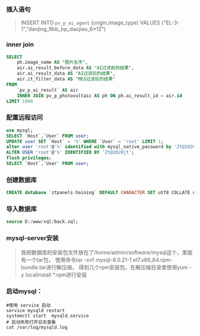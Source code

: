 ### 插入语句
> INSERT INTO `pv_p_ai_agent` (origin,image_type) VALUES ("EL-3-1","danjing_9bb_bp_daojiao_6*12")

### inner join
```sql
SELECT
	ph.image_name AS "图片名字",
	air.ai_result_before_data AS "AI过滤前的结果",
	air.ai_result_data AS "AI过滤后的结果",
	air.it_filter_data AS "MES过滤后的结果"
FROM
	`pv_p_ai_result` AS air
	INNER JOIN pv_p_photovoltaic AS ph ON ph.ai_result_id = air.id 
LIMIT 1000
```

### 配置远程访问
```sql
use mysql;
SELECT `Host`,`User` FROM user;
UPDATE user SET `Host` = '%' WHERE `User` = 'root' LIMIT 1;
alter user 'root'@'%' identified with mysql_native_password by 'Zt@2020jt';
ALTER USER 'root'@'%' IDENTIFIED BY 'Zt@2020jt';
flush privileges;
SELECT `Host`,`User` FROM user;
```

### 创建数据库
```sql
CREATE database `ztpanels-haining` DEFAULT CHARACTER SET utf8 COLLATE utf8_general_ci;
```
### 导入数据库
```sql
source D:/www/sql/back.sql;
```

### mysql-server安装
> 我把数据库的安装包文件放在了/home/admin/software/mysql这个，里面有一个tar包，
> 使用命令tar -xvf mysql-8.0.21-1.el7.x86_64.rpm-bundle.tar进行解压缩，
> 得到几个rpm安装包，在解压缩目录里使用yum -y localinstall *.rpm进行安装

### 启动mysql：
```shell script
#使用 service 启动
service mysqld restart 
systemctl start  mysqld.service
# 启动失败打开日志查看
cat /var/log/mysqld.log
```
